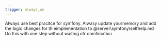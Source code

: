 ```yaml
---
trigger: always_on
---
```


Always use best pracitce for symfony. Alwasy update yourmemory and add the logic changes for th eimplementation to @server\symfony\selfhelp.md
Do this with one step without waiting ofr comfimation